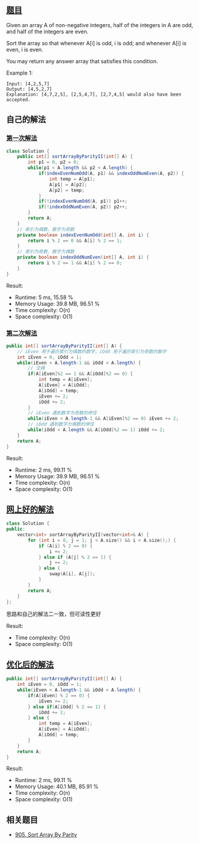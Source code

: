 ## [题目](https://leetcode.com/problems/sort-array-by-parity-ii/)
Given an array A of non-negative integers, half of the integers in A are odd, and half of the integers are even.

Sort the array so that whenever A[i] is odd, i is odd; and whenever A[i] is even, i is even.

You may return any answer array that satisfies this condition.

Example 1:
```
Input: [4,2,5,7]
Output: [4,5,2,7]
Explanation: [4,7,2,5], [2,5,4,7], [2,7,4,5] would also have been accepted.
```

## 自己的解法
### [第一次解法](https://leetcode.com/submissions/detail/434290352/)
```java
class Solution {
    public int[] sortArrayByParityII(int[] A) {
        int p1 = 0, p2 = 0;
        while(p1 < A.length && p2 < A.length) {
            if(indexEvenNumOdd(A, p1) && indexOddNumEven(A, p2)) {
                int temp = A[p1];
                A[p1] = A[p2];
                A[p2] = temp;
            }
            if(!indexEvenNumOdd(A, p1)) p1++;
            if(!indexOddNumEven(A, p2)) p2++;
        }
        return A;
    }
    // 索引为偶数，数字为奇数
    private boolean indexEvenNumOdd(int[] A, int i) {
        return i % 2 == 0 && A[i] % 2 == 1;
    }
    // 索引为奇数，数字为偶数
    private boolean indexOddNumEven(int[] A, int i) {
        return i % 2 == 1 && A[i] % 2 == 0;
    }
}
```

Result:
- Runtime: 5 ms, 15.58 %
- Memory Usage: 39.8 MB, 96.51 %
- Time complexity: O(n)
- Space complexity: O(1)

### [第二次解法](https://leetcode.com/submissions/detail/434361879/)
```java
public int[] sortArrayByParityII(int[] A) {
    // iEven 用于遍历索引为偶数的数字，iOdd 用于遍历索引为奇数的数字
    int iEven = 0, iOdd = 1;
    while(iEven < A.length-1 && iOdd < A.length) {
        // 交换
        if(A[iEven]%2 == 1 && A[iOdd]%2 == 0) {
            int temp = A[iEven];
            A[iEven] = A[iOdd];
            A[iOdd] = temp;
            iEven += 2;
            iOdd += 2;
        }
        // iEven 遇到数字为奇数的停住
        while(iEven < A.length-1 && A[iEven]%2 == 0) iEven += 2;
        // iOdd 遇到数字为偶数的停住
        while(iOdd < A.length && A[iOdd]%2 == 1) iOdd += 2;
    }
    return A;
}
```

Result:
- Runtime: 2 ms, 99.11 %
- Memory Usage: 39.9 MB, 96.51 %
- Time complexity: O(n)
- Space complexity: O(1)

## [网上好的解法](https://leetcode.com/problems/sort-array-by-parity-ii/discuss/193854/Linear-pass-using-2-pointers-in-C%2B%2B.)
```c++
class Solution {
public:
    vector<int> sortArrayByParityII(vector<int>& A) {
        for (int i = 0, j = 1; j < A.size() && i < A.size();) {
            if (A[i] % 2 == 0) {
                i += 2;
            } else if (A[j] % 2 == 1) {
                j += 2;
            } else {
                swap(A[i], A[j]);
            }
        }
        return A;
    }
};
```

思路和自己的解法二一致，但可读性更好

Result:
- Time complexity: O(n)
- Space complexity: O(1)

## [优化后的解法](https://leetcode.com/submissions/detail/434370919/)
```java
public int[] sortArrayByParityII(int[] A) {
    int iEven = 0, iOdd = 1;
    while(iEven < A.length-1 && iOdd < A.length) {
        if(A[iEven] % 2 == 0) {
            iEven += 2;
        } else if(A[iOdd] % 2 == 1) {
            iOdd += 2;
        } else {
            int temp = A[iEven];
            A[iEven] = A[iOdd];
            A[iOdd] = temp;
        }
    }
    return A;
}
```

Result:
- Runtime: 2 ms, 99.11 %
- Memory Usage: 40.1 MB, 85.91 %
- Time complexity: O(n)
- Space complexity: O(1)

## 相关题目
- [905. Sort Array By Parity](/array/easy/905.Sort_Array_By_Parity.md)
